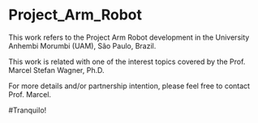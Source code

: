 # Project_Arm_Robot

This work refers to the Project Arm Robot development in the University Anhembi Morumbi (UAM), São Paulo, Brazil.

This work is related with one of the interest topics covered by the Prof. Marcel Stefan Wagner, Ph.D.

For more details and/or partnership intention, please feel free to contact Prof. Marcel.

#Tranquilo!
